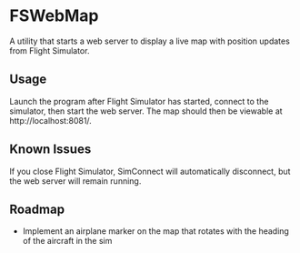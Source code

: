 FSWebMap
========

A utility that starts a web server to display a live map with position updates from Flight Simulator.

Usage
---

Launch the program after Flight Simulator has started, connect to the simulator, then start the web server.  The map should then be viewable at http://localhost:8081/.

Known Issues
---

If you close Flight Simulator, SimConnect will automatically disconnect, but the web server will remain running.

Roadmap
---

* Implement an airplane marker on the map that rotates with the heading of the aircraft in the sim
